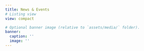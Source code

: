 ```yaml
---
title: News & Events
# Listing view
view: compact

# Optional banner image (relative to `assets/media/` folder).
banner:
  caption: ''
  image: ''
---
```

